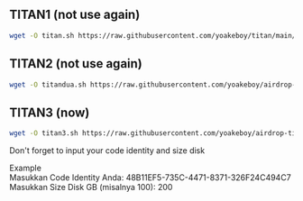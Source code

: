 ## TITAN1 (not use again)
```bash
wget -O titan.sh https://raw.githubusercontent.com/yoakeboy/titan/main/titan.sh && chmod +x titan.sh && ./titan.sh
```
## TITAN2 (not use again)
```bash
wget -O titandua.sh https://raw.githubusercontent.com/yoakeboy/airdrop-titan/main/titandua.sh && chmod +x titandua.sh && ./titandua.sh
```

## TITAN3 (now)
```bash
wget -O titan3.sh https://raw.githubusercontent.com/yoakeboy/airdrop-titan/main/titan3.sh && chmod +x titan3.sh && ./titan3.sh
```
Don't forget to input your code identity and size disk

Example  
Masukkan Code Identity Anda: 48B11EF5-735C-4471-8371-326F24C494C7  
Masukkan Size Disk GB (misalnya 100): 200
